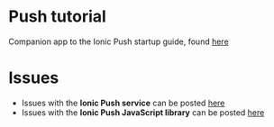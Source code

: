 # Push tutorial

Companion app to the Ionic Push startup guide, found [here](http://docs.ionic.io/v1.0/docs/push-from-scratch)

# Issues

* Issues with the **Ionic Push service** can be posted [here](https://github.com/driftyco/ionic-platform-issues/issues)
* Issues with the **Ionic Push JavaScript library** can be posted [here](https://github.com/driftyco/ionic-platform-web-client)
